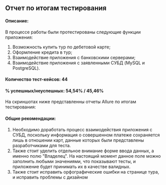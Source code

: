 ## Отчет по итогам тестирования

#### **Описание:** 

В процессе работы были протестированы следующие функции приложения:

1) Возможность купить тур по дебетовой карте;
2) Оформление кредита в тур;
3) Взаимодействие приложения с банковскими серверами;
4) Взаимодействие приложения с заявленными СУБД (MySQL и PostgreSQL).

#### **Количество тест-кейсов:** 44

#### **% успешных/неуспешных:** 54,54% / 45,46%

На скриншотах ниже представленны отчеты Allure по итогам тестирования:



#### **Общие рекомендации:**

1. Необходимо доработать процесс взаимодействия приложения с СУБД, поскольку информация о совершенном платеже сохраняется лишь в отношении карт, данные которых были представлены разработчиками для теста. 
2. Также стоит уделить отдельное внимание форме ввода данных, а именно полю "Владелец". На настоящий момент данное поле можно заполнить любыми значениями, что показывают тесты, и приложение будет принимать их в качестве валидных.
3. Также стоит исправить орфографические ошибки на странице тура, и исправить проблемы с дизайном
